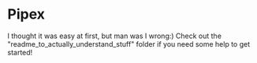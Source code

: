 # Pipex

I thought it was easy at first, but man was I wrong:)
Check out the "readme_to_actually_understand_stuff" folder if you need some help to get started!
